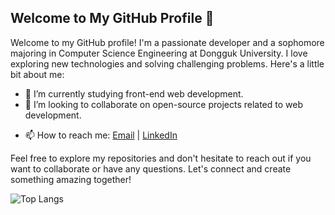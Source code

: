 ## Welcome to My GitHub Profile 👋

<!--
**oumseyoung/oumseyoung** is a ✨ _special_ ✨ repository because its `README.md` (this file) appears on your GitHub profile.

Here are some ideas to get you started:
-->

Welcome to my GitHub profile! I'm a passionate developer and a sophomore majoring in Computer Science Engineering at Dongguk University. I love exploring new technologies and solving challenging problems. Here's a little bit about me:
<!--
- 🔭 I’m currently working on a full-stack web application that aims to revolutionize the way we interact with educational content.
-->
- 🌱 I’m currently studying front-end web development.
- 👯 I’m looking to collaborate on open-source projects related to web development.
<!--
- 🤔 I’m looking for help with optimizing deep learning models for performance and scalability.
- 💬 Ask me about JavaScript, Python, and anything web development related.
-->
- 📫 How to reach me: [Email](mailto:seyoungoum04@gmail.com) | [LinkedIn](https://www.linkedin.com/in/seyoungoum)
<!--
- ⚡ Fun fact: I can solve a Rubik's cube in under a minute!
-->

Feel free to explore my repositories and don't hesitate to reach out if you want to collaborate or have any questions. Let's connect and create something amazing together!

![Top Langs](https://github-readme-stats.vercel.app/api/top-langs/?username=oumseyoung&layout=compact&theme=radical)

